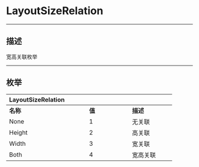 # LayoutSizeRelation

------------------------------------------------------------------------------------------
## 描述

宽高关联枚举

------------------------------------------------------------------------------------------
## 枚举

|<div style="width:200px">LayoutSizeRelation</div>|<div style="width:100px"></div>|<div style="width:100px"></div>|
|:---|:---|:---|
|**名称**|**值**|**描述**|
|None|1|无关联|
|Height|2|高关联|
|Width|3|宽关联|
|Both|4|宽高关联|
